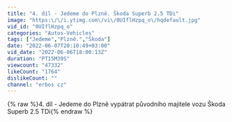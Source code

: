 ```yaml
---
title: "4. díl - Jedeme do Plzně. Škoda Superb 2.5 TDi"
image: "https:\/\/i.ytimg.com\/vi\/0UIflHzpq_o\/hqdefault.jpg"
vid_id: "0UIflHzpq_o"
categories: "Autos-Vehicles"
tags: ["Jedeme","Plzně.","Škoda"]
date: "2022-06-07T20:10:49+03:00"
vid_date: "2022-06-06T18:00:13Z"
duration: "PT15M39S"
viewcount: "47332"
likeCount: "1764"
dislikeCount: ""
channel: "erbos cz"
---
```

{% raw %}4. díl - Jedeme do Plzně vypátrat původního majitele vozu Škoda Superb 2.5 TDi{% endraw %}
